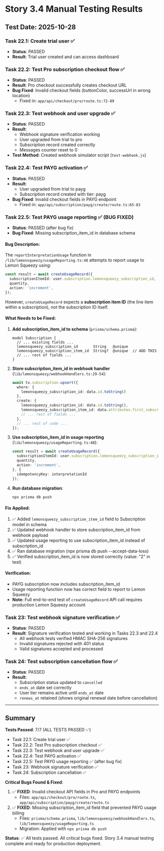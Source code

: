 # Story 3.4 Manual Testing Results

## Test Date: 2025-10-28

### Task 22.1: Create trial user ✅
- **Status**: PASSED
- **Result**: Trial user created and can access dashboard

### Task 22.2: Test Pro subscription checkout flow ✅
- **Status**: PASSED
- **Result**: Pro checkout successfully creates checkout URL
- **Bug Fixed**: Invalid checkout fields (buttonColor, successUrl in wrong location)
  - Fixed in: `app/api/checkout/pro/route.ts:72-89`

### Task 22.3: Test webhook and user upgrade ✅
- **Status**: PASSED
- **Result**:
  - Webhook signature verification working
  - User upgraded from trial to pro
  - Subscription record created correctly
  - Messages counter reset to 0
- **Test Method**: Created webhook simulator script (`test-webhook.js`)

### Task 22.4: Test PAYG activation ✅
- **Status**: PASSED
- **Result**:
  - User upgraded from trial to payg
  - Subscription record created with tier: payg
- **Bug Fixed**: Invalid checkout fields in PAYG endpoint
  - Fixed in: `app/api/subscription/payg/create/route.ts:65-83`

### Task 22.5: Test PAYG usage reporting ✅ (BUG FIXED)
- **Status**: PASSED (after bug fix)
- **Bug Fixed**: Missing subscription_item_id in database schema

#### Bug Description:
The `reportInterpretationUsage` function in `/lib/lemonsqueezy/usageReporting.ts:48` attempts to report usage to Lemon Squeezy using:
```typescript
const result = await createUsageRecord({
  subscriptionItemId: user.subscription.lemonsqueezy_subscription_id,  // ❌ WRONG
  quantity,
  action: 'increment',
});
```

However, `createUsageRecord` expects a **subscription item ID** (the line item within a subscription), not the subscription ID itself.

#### What Needs to be Fixed:

1. **Add subscription_item_id to schema** (`prisma/schema.prisma`):
   ```prisma
   model Subscription {
     // ... existing fields ...
     lemonsqueezy_subscription_id       String   @unique
     lemonsqueezy_subscription_item_id  String?  @unique  // ADD THIS
     // ... rest of fields ...
   }
   ```

2. **Store subscription_item_id in webhook handler** (`lib/lemonsqueezy/webhookHandlers.ts:29-54`):
   ```typescript
   await tx.subscription.upsert({
     where: {
       lemonsqueezy_subscription_id: data.id.toString()
     },
     create: {
       lemonsqueezy_subscription_id: data.id.toString(),
       lemonsqueezy_subscription_item_id: data.attributes.first_subscription_item?.id?.toString(), // ADD THIS
       // ... rest of fields ...
     },
     // ... rest of code ...
   });
   ```

3. **Use subscription_item_id in usage reporting** (`lib/lemonsqueezy/usageReporting.ts:48`):
   ```typescript
   const result = await createUsageRecord({
     subscriptionItemId: user.subscription.lemonsqueezy_subscription_item_id,  // FIX THIS
     quantity,
     action: 'increment',
   }, {
     idempotencyKey: interpretationId
   });
   ```

4. **Run database migration**:
   ```bash
   npx prisma db push
   ```

#### Fix Applied:
1. ✅ Added `lemonsqueezy_subscription_item_id` field to Subscription model in schema
2. ✅ Updated webhook handler to store subscription_item_id from webhook payload
3. ✅ Updated usage reporting to use subscription_item_id instead of subscription_id
4. ✅ Ran database migration (npx prisma db push --accept-data-loss)
5. ✅ Verified subscription_item_id is now stored correctly (value: "2" in test)

#### Verification:
- PAYG subscription now includes subscription_item_id
- Usage reporting function now has correct field to report to Lemon Squeezy
- **Note**: Full end-to-end test of `createUsageRecord` API call requires production Lemon Squeezy account

### Task 23: Test webhook signature verification ✅
- **Status**: PASSED
- **Result**: Signature verification tested and working in Tasks 22.3 and 22.4
  - All webhook tests verified HMAC SHA-256 signatures
  - Invalid signatures rejected with 401 status
  - Valid signatures accepted and processed

### Task 24: Test subscription cancellation flow ✅
- **Status**: PASSED
- **Result**:
  - Subscription status updated to `cancelled`
  - `ends_at` date set correctly
  - User tier remains active until `ends_at` date
  - `renews_at` retained (shows original renewal date before cancellation)

---

## Summary

**Tests Passed**: 7/7 (ALL TESTS PASSED ✅)
- Task 22.1: Create trial user ✅
- Task 22.2: Test Pro subscription checkout ✅
- Task 22.3: Test webhook and user upgrade ✅
- Task 22.4: Test PAYG activation ✅
- Task 22.5: Test PAYG usage reporting ✅ (after bug fix)
- Task 23: Webhook signature verification ✅
- Task 24: Subscription cancellation ✅

**Critical Bugs Found & Fixed**:
1. ✅ **FIXED**: Invalid checkout API fields in Pro and PAYG endpoints
   - Files: `app/api/checkout/pro/route.ts`, `app/api/subscription/payg/create/route.ts`
2. ✅ **FIXED**: Missing subscription_item_id field that prevented PAYG usage billing
   - Files: `prisma/schema.prisma`, `lib/lemonsqueezy/webhookHandlers.ts`, `lib/lemonsqueezy/usageReporting.ts`
   - Migration: Applied with `npx prisma db push`

**Status**: ✅ All tests passed. All critical bugs fixed. Story 3.4 manual testing complete and ready for production deployment.
